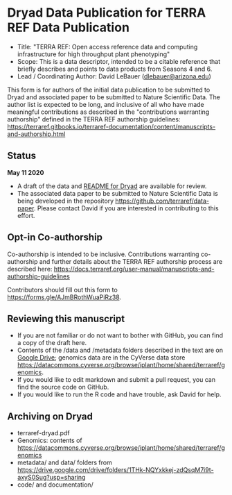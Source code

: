 # Dryad Data Publication for TERRA REF Data Publication

* Title: "TERRA REF: Open access reference data and computing infrastructure for high throughput plant phenotyping"	
* Scope: This is a data descriptor, intended to be a citable reference that briefly describes and points to data products from Seasons 4 and 6.
* Lead / Coordinating Author: David LeBauer (dlebauer@arizona.edu)

This form is for authors of the initial data publication to be submitted to Dryad and associated paper to be submitted to Nature Scientific Data. The author list is expected to be long, and inclusive of all who have made meaningful contributions as described in the "contributions warranting authorship" defined in the TERRA REF authorship guidelines: https://terraref.gitbooks.io/terraref-documentation/content/manuscripts-and-authorship.html

## Status 

**May 11 2020**

* A draft of the data and [README for Dryad](https://github.com/terraref/data-publication/blob/master/terraref-dryad.pdf) are available for review. 
* The associated data paper to be submitted to Nature Scientific Data is being developed in the repository https://github.com/terraref/data-paper. Please contact David if you are interested in contributing to this effort.

## Opt-in Co-authorship

Co-authorship is intended to be inclusive. Contributions warranting co-authorship and further details about the TERRA REF authorship process are described here: https://docs.terraref.org/user-manual/manuscripts-and-authorship-guidelines

Contributors should fill out this form to https://forms.gle/AJmBRothWuaPiRz38.

## Reviewing this manuscript

* If you are not familiar or do not want to bother with GitHub, you can find a copy of the draft here. 
* Contents of the /data and /metadata folders described in the text are on [Google Drive](https://drive.google.com/open?id=1THk-NQYxkkej-zdQsqM7i9t-axyS0Sug); genomics data are in the CyVerse data store https://datacommons.cyverse.org/browse/iplant/home/shared/terraref/genomics.
* If you would like to edit markdown and submit a pull request, you can find the source code on GitHub.
* If you would like to run the R code and have trouble, ask David for help.

## Archiving on Dryad

* terraref-dryad.pdf
* Genomics: contents of https://datacommons.cyverse.org/browse/iplant/home/shared/terraref/genomics
* metadata/ and data/ folders from https://drive.google.com/drive/folders/1THk-NQYxkkej-zdQsqM7i9t-axyS0Sug?usp=sharing
* code/ and documentation/